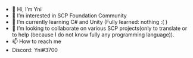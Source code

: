 - 👋 Hi, I’m Yni
- 👀 I’m interested in SCP Foundation Community
- 🌱 I’m currently learning C# and Unity (Fully learned: nothing :( )
- 💞️ I’m looking to collaborate on various SCP projects(only to translate or to help (because I do not know fully any programming language)).
- 📫 How to reach me
- Discord: Yni#3700

<!---
Yni-Viar/Yni-Viar is a ✨ special ✨ repository because its `README.md` (this file) appears on your GitHub profile.
You can click the Preview link to take a look at your changes.
--->

